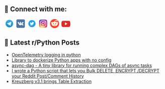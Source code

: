 ## 🔎 Connect with me:
[<img src="https://github.com/bullbesh/bullbesh/blob/main/images/Telegram.png" width="32" height="32" />](https://t.me/bullbesh)
[<img src="https://github.com/bullbesh/bullbesh/blob/main/images/VK.png" width="32" height="32" />](https://vk.com/bullbesh)
[<img src="https://github.com/bullbesh/bullbesh/blob/main/images/Twitter.png" width="32" height="32" />](https://twitter.com/bullbesh1)
[<img src="https://github.com/bullbesh/bullbesh/blob/main/images/Instagram.png" width="32" height="32" />](https://www.instagram.com/bullbesh)
[<img src="https://github.com/bullbesh/bullbesh/blob/main/images/Reddit.png" width="32" height="32" />](https://www.reddit.com/user/bullbesh)
[<img src="https://github.com/bullbesh/bullbesh/blob/main/images/YouTube.png" width="32" height="32" />](https://www.youtube.com/channel/UCtfjRs6uzgq5mfm8S06WTcg)

## 📕 Latest r/Python Posts
<!-- BLOG-POST-LIST:START -->
- [OpenTelemetry logging in python](https://www.reddit.com/r/Python/comments/1jlxeck/opentelemetry_logging_in_python/)
- [Library to dockerize Python apps with no config](https://www.reddit.com/r/Python/comments/1jlwhnl/library_to_dockerize_python_apps_with_no_config/)
- [async-dag - A tiny library for running complex DAGs of async tasks](https://www.reddit.com/r/Python/comments/1jls3ad/asyncdag_a_tiny_library_for_running_complex_dags/)
- [I wrote a Python script that lets you Bulk DELETE, ENCRYPT /DECRYPT your Reddit Post/Comment History](https://www.reddit.com/r/Python/comments/1jlrsk2/i_wrote_a_python_script_that_lets_you_bulk_delete/)
- [Kreuzberg v3.1 brings Table Extraction](https://www.reddit.com/r/Python/comments/1jlr4da/kreuzberg_v31_brings_table_extraction/)
<!-- BLOG-POST-LIST:END -->
